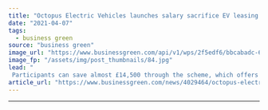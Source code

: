 ```yaml
---
title: "Octopus Electric Vehicles launches salary sacrifice EV leasing scheme for businesses"
date: "2021-04-07"
tags: 
  - business green
source: "business green"
image_url: "https://www.businessgreen.com/api/v1/wps/2f5edf6/bbcabadc-63c1-450e-9172-6ebb88964558/5/tesla-model-s-p85d-pic-185x114.jpg"
image_fp: "/assets/img/post_thumbnails/84.jpg"
lead: "
 Participants can save almost £14,500 through the scheme, which offers EV models from Tesla and Jaguar among others, Octopus Electric Vehicles claims ..."
article_url: "https://www.businessgreen.com/news/4029464/octopus-electric-vehicles-launches-salary-sacrifice-ev-leasing-scheme-businesses"
---
```


---
